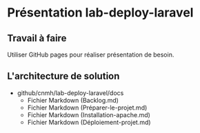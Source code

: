 # Présentation lab-deploy-laravel

## Travail à faire 
Utiliser GitHub pages pour réaliser présentation de besoin.

## L'architecture de solution 
- github/cnmh/lab-deploy-laravel/docs
  - Fichier Markdown (Backlog.md)
  - Fichier Markdown (Préparer-le-projet.md)
  - Fichier Markdown (Installation-apache.md)
  - Fichier Markdown (Déploiement-projet.md)